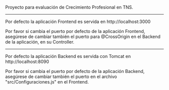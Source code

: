 Proyecto para evaluación de Crecimiento Profesional en TNS.


******************************************************************************************

Por defecto la aplicación Frontend es servida en http://localhost:3000

Por favor si cambia el puerto por defecto de la aplicación Frontend, asegúrese de cambiar
también el puerto para @CrossOrigin en el Backend de la aplicación, en su Controller.

******************************************************************************************

Por defecto la aplicación Backend es servida con Tomcat en http://localhost:8090

Por favor si cambia el puerto por defecto de la aplicación Backend, asegúrese de cambiar
también el puerto en el archivo "src/Configuraciones.js" en el Frontend.